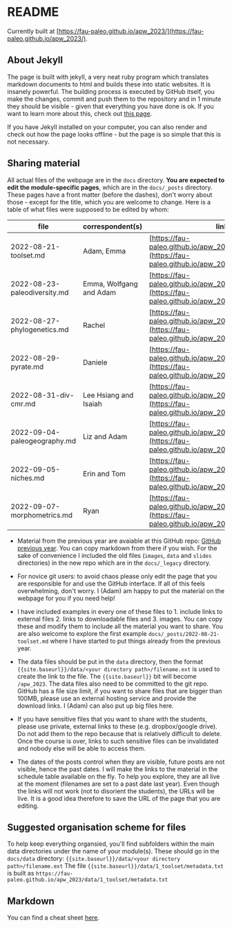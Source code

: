 # README

Currently built at [https://fau-paleo.github.io/apw_2023/](https://fau-paleo.github.io/apw_2023/). 

## About Jekyll

The page is built with jekyll, a very neat ruby program which translates markdown documents to html and builds these into static websites. It is insanely powerful. The building process is executed by GitHub itself, you make the changes, commit and push them to the repository and in 1 minute they should be visible - given that everything you have done is ok. If you want to learn more about this, check out [this page](https://docs.github.com/en/pages/setting-up-a-github-pages-site-with-jekyll). 

If you have Jekyll installed on your computer, you can also render and check out how the page looks offline - but the page is so simple that this is not necessary.  

## Sharing material

All actual files of the webpage are in the `docs` directory. **You are expected to edit the module-specific pages**, which are in the `docs/_posts` directory. These pages have a front matter (before the dashes), don't worry about those - except for the title, which you are welcome to change. Here is a table of what files were supposed to be edited by whom:

| file                         | correspondent(s)        | link                                                                                                         |
|------------------------------|-------------------------|--------------------------------------------------------------------------------------------------------------|
| 2022-08-21-toolset.md        | Adam, Emma              | [https://fau-paleo.github.io/apw_2023/toolset/](https://fau-paleo.github.io/apw_2023/toolset/)               |
| 2022-08-23-paleodiversity.md | Emma, Wolfgang and Adam | [https://fau-paleo.github.io/apw_2023/paleodiversity/](https://fau-paleo.github.io/apw_2023/paleodiversity/) |
| 2022-08-27-phylogenetics.md  | Rachel                  | [https://fau-paleo.github.io/apw_2023/phylogenetics/](https://fau-paleo.github.io/apw_2023/phylogenetics/)   |
| 2022-08-29-pyrate.md         | Daniele                 | [https://fau-paleo.github.io/apw_2023/pyrate_ai/](https://fau-paleo.github.io/apw_2023/pyrate_ai/)           |
| 2022-08-31-div-cmr.md        | Lee Hsiang and Isaiah   | [https://fau-paleo.github.io/apw_2023/cmr/](https://fau-paleo.github.io/apw_2023/cmr/)                       |
| 2022-09-04-paleogeography.md | Liz and Adam            | [https://fau-paleo.github.io/apw_2023/paleogeography/](https://fau-paleo.github.io/apw_2023/paleogeography/) |
| 2022-09-05-niches.md         | Erin and Tom            | [https://fau-paleo.github.io/apw_2023/niches/](https://fau-paleo.github.io/apw_2023/niches/)                 |
| 2022-09-07-morphometrics.md  | Ryan                    | [https://fau-paleo.github.io/apw_2023/morphometrics/](https://fau-paleo.github.io/apw_2023/morphometrics/)   |


- Material from the previous year are avaiable at this GitHub repo: [GitHub previous year](https://github.com/FAU-Paleo/apw_2022). You can copy markdown from there if you wish. For the sake of convenience I included the old files (`images`, `data` and `slides` directories) in the new repo which are in the `docs/_legacy` directory.

- For novice git users: to avoid chaos please only edit the page that you are responsible for and use the GitHub interface. If all of this feels overwhelming, don't worry. I (Adam) am happy to put the material on the webpage for you if you need help!

- I have included examples in every one of these files to 1. include links to external files 2. links to downloadable files and 3. images. You can copy these and modify them to include all the material you want to share. You are also welcome to explore the first example `docs/_posts/2022-08-21-toolset.md` where I have started to put things already from the previous year.  

- The data files should be put in the `data` directory, then the format `{{site.baseurl}}/data/<your directory path>/filename.ext` is used to create the link to the file. The `{{site.baseurl}}` bit will become `/apw_2023`. The data files also need to be committed to the git repo. GitHub has a file size limit, if you want to share files that are bigger than 100MB, please use an external hosting service and provide the download links. I (Adam) can also put up big files here. 

- If you have sensitive files that you want to share with the students, please use private, external links to these (e.g. dropbox/google drive). Do not add them to the repo because that is relatively difficult to delete. Once the course is over, links to such sensitive files can be invalidated and nobody else will be able to access them.

- The dates of the posts control when they are visible, future posts are not visible, hence the past dates. I will make the links to the material in the schedule table available on the fly. To help you explore, they are all live at the moment (filenames are set to a past date last year). Even though the links will not work (not to disorient the students), the URLs will be live. It is a good idea therefore to save the URL of the page that you are editing. 


## Suggested organisation scheme for files

To help keep everything organsied, you'll find subfolders within the main data directories under the name of your module(s). These should go in the `docs/data` directory: `{{site.baseurl}}/data/<your directory path>/filename.ext`
The file `{{site.baseurl}}/data/1_toolset/metadata.txt` is built as `https://fau-paleo.github.io/apw_2023/data/1_toolset/metadata.txt`


## Markdown

You can find a cheat sheet [here](https://www.markdownguide.org/cheat-sheet/).
